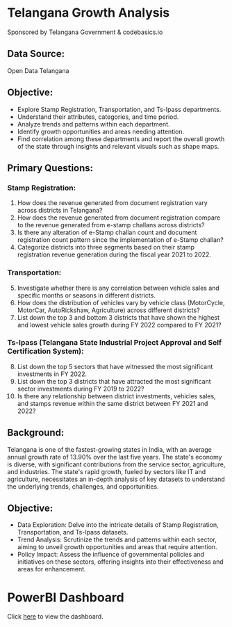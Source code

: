 # Telangana Growth Analysis
Sponsored by Telangana Government & codebasics.io

## Data Source: 
Open Data Telangana

## Objective:
- Explore Stamp Registration, Transportation, and Ts-Ipass departments.
- Understand their attributes, categories, and time period.
- Analyze trends and patterns within each department.
- Identify growth opportunities and areas needing attention.
- Find correlation among these departments and report the overall growth of the state through insights and relevant visuals such as shape maps.

## Primary Questions:
### Stamp Registration:
1. How does the revenue generated from document registration vary across districts in Telangana?
2. How does the revenue generated from document registration compare to the revenue generated from e-stamp challans across districts?
3. Is there any alteration of e-Stamp challan count and document registration count pattern since the implementation of e-Stamp challan?
4. Categorize districts into three segments based on their stamp registration revenue generation during the fiscal year 2021 to 2022.

### Transportation:
5. Investigate whether there is any correlation between vehicle sales and specific months or seasons in different districts.
6. How does the distribution of vehicles vary by vehicle class (MotorCycle, MotorCar, AutoRickshaw, Agriculture) across different districts?
7. List down the top 3 and bottom 3 districts that have shown the highest and lowest vehicle sales growth during FY 2022 compared to FY 2021?

### Ts-Ipass (Telangana State Industrial Project Approval and Self Certification System):
8. List down the top 5 sectors that have witnessed the most significant investments in FY 2022.
9. List down the top 3 districts that have attracted the most significant sector investments during FY 2019 to 2022?
10. Is there any relationship between district investments, vehicles sales, and stamps revenue within the same district between FY 2021 and 2022?

## Background:
Telangana is one of the fastest-growing states in India, with an average annual growth rate of 13.90% over the last five years. The state's economy is diverse, with significant contributions from the service sector, agriculture, and industries. The state's rapid growth, fueled by sectors like IT and agriculture, necessitates an in-depth analysis of key datasets to understand the underlying trends, challenges, and opportunities.

## Objective:
- Data Exploration: Delve into the intricate details of Stamp Registration, Transportation, and Ts-Ipass datasets.
- Trend Analysis: Scrutinize the trends and patterns within each sector, aiming to unveil growth opportunities and areas that require attention.
- Policy Impact: Assess the influence of governmental policies and initiatives on these sectors, offering insights into their effectiveness and areas for enhancement.

# PowerBI Dashboard
Click [here](https://app.powerbi.com/view?r=eyJrIjoiOTM4OTQwYTktODIwYy00Y2M0LWE3ZWQtNDE5MDQ4NWQ0NjRhIiwidCI6ImRmODY3OWNkLWE4MGUtNDVkOC05OWFjLWM4M2VkN2ZmOTVhMCJ9) to view the dashboard.

